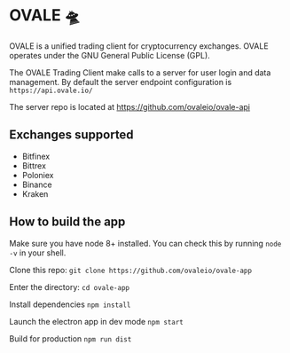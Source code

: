 # OVALE 🛸

OVALE is a unified trading client for cryptocurrency exchanges.
OVALE operates under the GNU General Public License (GPL).

The OVALE Trading Client make calls to a server for user login and data management.
By default the server endpoint configuration is `https://api.ovale.io/`

The server repo is located at https://github.com/ovaleio/ovale-api

## Exchanges supported

- Bitfinex
- Bittrex
- Poloniex
- Binance
- Kraken

## How to build the app

Make sure you have node 8+ installed. You can check this by running `node -v` in your shell.

Clone this repo:
`git clone https://github.com/ovaleio/ovale-app`

Enter the directory:
`cd ovale-app`

Install dependencies
`npm install`

Launch the electron app in dev mode
`npm start`

Build for production
`npm run dist`
